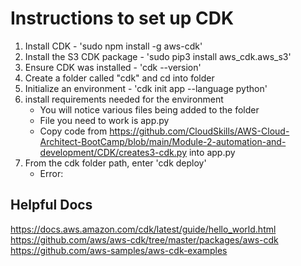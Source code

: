 # Instructions to set up CDK

1. Install CDK - 'sudo npm install -g aws-cdk'
2. Install the S3 CDK package - 'sudo pip3 install aws_cdk.aws_s3'
3. Ensure CDK was installed - 'cdk --version'
4. Create a folder called "cdk" and cd into folder
5. Initialize an environment - 'cdk init app --language python'
6. install requirements needed for the environment
    - You will notice various files being added to the folder
    - File you need to work is app.py
    - Copy code from https://github.com/CloudSkills/AWS-Cloud-Architect-BootCamp/blob/main/Module-2-automation-and-development/CDK/creates3-cdk.py into app.py
7. From the cdk folder path, enter 'cdk deploy'
    - Error:


## Helpful Docs
https://docs.aws.amazon.com/cdk/latest/guide/hello_world.html
https://github.com/aws/aws-cdk/tree/master/packages/aws-cdk
https://github.com/aws-samples/aws-cdk-examples